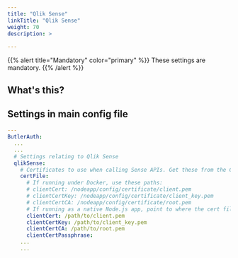 ```yaml
---
title: "Qlik Sense"
linkTitle: "Qlik Sense"
weight: 70
description: >
  
---
```


{{% alert title="Mandatory" color="primary" %}}
These settings are mandatory.
{{% /alert %}}

## What's this?



## Settings in main config file

```yaml
---
ButlerAuth:
  ...
  ...
  # Settings relating to Qlik Sense
  qlikSense:
    # Certificates to use when calling Sense APIs. Get these from the Certificate Export in QMC.
    certFile:
      # If running under Docker, use these paths:
      # clientCert: /nodeapp/config/certificate/client.pem
      # clientCertKey: /nodeapp/config/certificate/client_key.pem
      # clientCertCA: /nodeapp/config/certificate/root.pem
      # If running as a native Node.js app, point to where the cert files are stored:
      clientCert: /path/to/client.pem
      clientCertKey: /path/to/client_key.pem
      clientCertCA: /path/to/root.pem
      clientCertPassphrase: 
    ...
    ...
```
